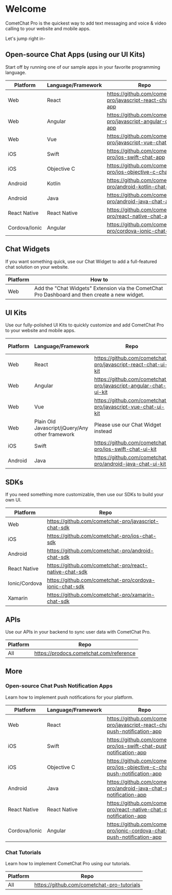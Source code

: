 # Welcome

CometChat Pro is the quickest way to add text messaging and voice & video calling to your website and mobile apps. 

Let's jump right in-


## Open-source Chat Apps (using our UI Kits)

Start off by running one of our sample apps in your favorite programming language. 

| Platform  | Language/Framework | Repo |
| ------------- | ------------- | ------------- |
| Web  | React | https://github.com/cometchat-pro/javascript-react-chat-app |
| Web  | Angular | https://github.com/cometchat-pro/javascript-angular-chat-app |
| Web  | Vue | https://github.com/cometchat-pro/javascript-vue-chat-app |
| iOS  | Swift  | https://github.com/cometchat-pro/ios-swift-chat-app |
| iOS  | Objective C  | https://github.com/cometchat-pro/ios-objective-c-chat-app |
| Android  | Kotlin  | https://github.com/cometchat-pro/android-kotlin-chat-app |
| Android  | Java  | https://github.com/cometchat-pro/android-java-chat-app |
| React Native  | React Native | https://github.com/cometchat-pro/react-native-chat-app |
| Cordova/Ionic  | Angular | https://github.com/cometchat-pro/cordova-ionic-chat-app |


## Chat Widgets

If you want something quick, use our Chat Widget to add a full-featured chat solution on your website.

| Platform  | How to |
| ------------- | ------------- |
| Web  | Add the "Chat Widgets" Extension via the CometChat Pro Dashboard and then create a new widget.  |


## UI Kits

Use our fully-polished UI Kits to quickly customize and add CometChat Pro to your website and mobile apps.

| Platform  | Language/Framework | Repo | Design (Sketch) |
| ------------- | ------------- | ------------- | ------------- |
| Web  | React | https://github.com/cometchat-pro/javascript-react-chat-ui-kit | [Sketch](https://www.sketch.com/s/fa51c0e0-20dc-46d0-951d-856883273361) |
| Web  | Angular | https://github.com/cometchat-pro/javascript-angular-chat-ui-kit | Same as above |
| Web  | Vue | https://github.com/cometchat-pro/javascript-vue-chat-ui-kit | Same as above |
| Web  | Plain Old Javascript/jQuery/Any other framework | Please use our Chat Widget instead | Same as above |
| iOS  | Swift  | https://github.com/cometchat-pro/ios-swift-chat-ui-kit | [Sketch](https://www.sketch.com/s/3a69ce96-0a4d-49fe-8fd4-fa9d6bad81c2) |
| Android  | Java  | https://github.com/cometchat-pro/android-java-chat-ui-kit | [Sketch](https://www.sketch.com/s/232c880f-c77e-409e-8dbf-e1919cfd3334) |


## SDKs

If you need something more customizable, then use our SDKs to build your own UI.

| Platform  | Repo |
| ------------- | ------------- |
| Web  | https://github.com/cometchat-pro/javascript-chat-sdk |
| iOS  | https://github.com/cometchat-pro/ios-chat-sdk |
| Android  | https://github.com/cometchat-pro/android-chat-sdk |
| React Native | https://github.com/cometchat-pro/react-native-chat-sdk |
| Ionic/Cordova | https://github.com/cometchat-pro/cordova-ionic-chat-sdk |
| Xamarin | https://github.com/cometchat-pro/xamarin-chat-sdk |

## APIs

Use our APIs in your backend to sync user data with CometChat Pro.

| Platform  | Repo |
| ------------- | ------------- |
| All  | https://prodocs.cometchat.com/reference |


## More

### Open-source Chat Push Notification Apps

Learn how to implement push notifications for your platform.

| Platform  | Language/Framework | Repo |
| ------------- | ------------- | ------------- |
| Web  | React | https://github.com/cometchat-pro/javascript-react-chat-push-notification-app |
| iOS  | Swift  | https://github.com/cometchat-pro/ios-swift-chat-push-notification-app |
| iOS  | Objective C  | https://github.com/cometchat-pro/ios-objective-c-chat-push-notification-app |
| Android  | Java  | https://github.com/cometchat-pro/android-java-chat-push-notification-app |
| React Native  | React Native  | https://github.com/cometchat-pro/react-native-chat-push-notification-app |
| Cordova/Ionic  | Angular  | https://github.com/cometchat-pro/ionic-cordova-chat-push-notification-app |

### Chat Tutorials

Learn how to implement CometChat Pro using our tutorials.

| Platform  | Repo |
| ------------- | ------------- |
| All  | https://github.com/cometchat-pro-tutorials |
